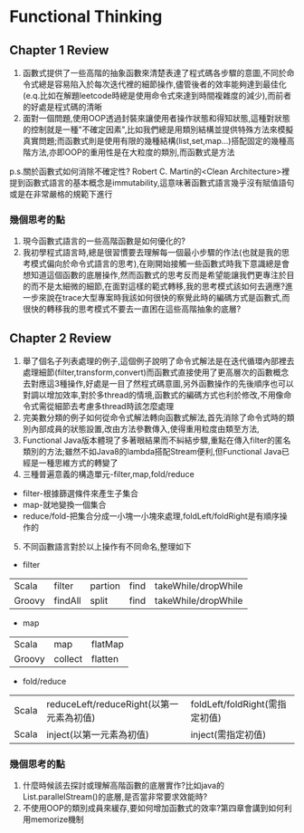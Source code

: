 # Functional Thinking

## Chapter 1 Review

1. 函數式提供了一些高階的抽象函數來清楚表達了程式碼各步驟的意圖,不同於命令式總是容易陷入於每次迭代裡的細節操作,儘管後者的效率能夠達到最佳化(e.q.比如在解題leetcode時總是使用命令式來達到時間複雜度的減少),而前者的好處是程式碼的清晰
2. 面對一個問題,使用OOP透過封裝來讓使用者操作狀態和得知狀態,這種對狀態的控制就是一種"不確定因素",比如我們總是用類別結構並提供特殊方法來模擬真實問題;而函數式則是使用有限的幾種結構(list,set,map...)搭配固定的幾種高階方法,亦即OOP的重用性是在大粒度的類別,而函數式是方法

p.s.關於函數式如何消除不確定性? Robert C. Martin的\<Clean Architecture\>裡提到函數式語言的基本概念是immutability,這意味著函數式語言幾乎沒有賦值語句或是在非常嚴格的規範下進行

### 幾個思考的點
1. 現今函數式語言的一些高階函數是如何優化的?
2. 我初學程式語言時,總是很習慣要去理解每一個最小步驟的作法(也就是我的思考模式偏向於命令式語言的思考),在剛開始接觸一些函數式時我下意識總是會想知道這個函數的底層操作,然而函數式的思考反而是希望能讓我們更專注於目的而不是太細微的細節,在面對這樣的範式轉移,我的思考模式該如何去適應?進一步來說在trace大型專案時我該如何很快的察覺此時的編碼方式是函數式,而很快的轉移我的思考模式不要去一直困在這些高階抽象的底層?


## Chapter 2 Review

1. 舉了個名子列表處理的例子,這個例子說明了命令式解法是在迭代循環內部裡去處理細節(filter,transform,convert)而函數式直接使用了更高層次的函數概念去對應這3種操作,好處是一目了然程式碼意圖,另外函數操作的先後順序也可以對調以增加效率,對於多thread的情境,函數式的編碼方式也利於修改,不用像命令式需從細節去考慮多thread時該怎麼處理
2. 完美數分類的例子如何從命令式解法轉向函數式解法,首先消除了命令式時的類別內部成員的狀態設置,改由方法參數傳入,使得重用粒度由類至方法,
3. Functional Java版本體現了多著眼結果而不糾結步驟,重點在傳入filter的匿名類別的方法;雖然不如Java8的lambda搭配Stream便利,但Functional Java已經是一種思維方式的轉變了
4. 三種普遍意義的構造單元-filter,map,fold/reduce  
- filter-根據篩選條件來產生子集合  
- map-就地變換一個集合  
- reduce/fold-把集合分成一小塊一小塊來處理,foldLeft/foldRight是有順序操作的
5. 不同函數語言對於以上操作有不同命名,整理如下  
* filter

<table>
    <tr>
        <td>Scala</td><td>filter</td><td>partion</td><td>find</td><td>takeWhile/dropWhile</td>
    </tr>
    <tr>
        <td>Groovy</td><td>findAll</td><td>split</td><td>find</td><td>takeWhile/dropWhile</td>
    </tr>
</table>

* map
<table>
    <tr>
        <td>Scala</td><td>map</td><td>flatMap</td>
    </tr>
    <tr>
        <td>Groovy</td><td>collect</td><td>flatten</td>
    </tr>
</table>

* fold/reduce
<table>
    <tr>
        <td>Scala</td><td>reduceLeft/reduceRight(以第一元素為初值)</td><td>foldLeft/foldRight(需指定初值)</td>
    </tr>
    <tr>
        <td>Scala</td><td>inject(以第一元素為初值)</td><td>inject(需指定初值)</td>
    </tr>
</table>




### 幾個思考的點
1. 什麼時候該去探討或理解高階函數的底層實作?比如java的List.parallelStream()的底層,是否當非常要求效能時?
2. 不使用OOP的類別成員來緩存,要如何增加函數式的效率?第四章會講到如何利用memorize機制